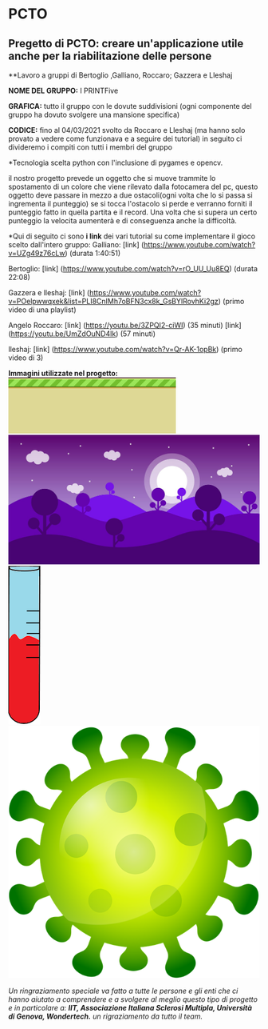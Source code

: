 # PCTO
## Pregetto di PCTO: creare un'applicazione utile anche per la riabilitazione delle persone
**Lavoro a gruppi di Bertoglio ,Galliano, Roccaro; Gazzera e Lleshaj

**NOME DEL GRUPPO:** I PRINTFive

**GRAFICA:** tutto il gruppo con le dovute suddivisioni (ogni componente del gruppo ha dovuto svolgere una mansione specifica)

**CODICE:** fino al 04/03/2021 svolto da Roccaro e Lleshaj (ma hanno solo provato a vedere come funzionava e a seguire dei tutorial) in seguito ci divideremo i compiti con tutti i membri del gruppo

*Tecnologia scelta python con l'inclusione di pygames e opencv.

il nostro progetto prevede un oggetto che si muove trammite lo spostamento di un colore che viene rilevato dalla fotocamera del pc, questo oggetto deve passare in mezzo a due ostacoli(ogni volta che lo si passa si ingrementa il punteggio) se si tocca l'ostacolo si perde e verranno forniti il punteggio fatto in quella partita e il record. Una volta che si supera un certo punteggio la velocita aumenterà e di conseguenza anche la difficoltà.

*Qui di seguito ci sono **i link** dei vari tutorial su come implementare il gioco scelto dall'intero gruppo: 
Galliano: [link] (https://www.youtube.com/watch?v=UZg49z76cLw) (durata 1:40:51)

Bertoglio: [link] (https://www.youtube.com/watch?v=rO_UU_Uu8EQ) (durata 22:08)

Gazzera e lleshaj: [link] (https://www.youtube.com/watch?v=POelpwwqxek&list=PLI8CnIMh7oBFN3cx8k_GsBYIRovhKi2gz) (primo video di una playlist)

Angelo Roccaro:  [link] (https://youtu.be/3ZPQI2-ciWI) (35 minuti) 
[link] (https://youtu.be/UmZdOuND4lk) (57 minuti)

lleshaj: [link] (https://www.youtube.com/watch?v=Qr-AK-1opBk) (primo video di 3)

**Immagini utilizzate nel progetto:**
![alt-text](https://github.com/MarcoBertoglio/PCTO/blob/main/base.png "Base")
![alt-text](https://github.com/MarcoBertoglio/PCTO/blob/main/sfondo1.png "Sfondo")
![alt-text](https://github.com/MarcoBertoglio/PCTO/blob/main/vacine.png "Vaccine")
![alt-text](https://github.com/MarcoBertoglio/PCTO/blob/main/virus.png "Virus")

*Un ringraziamento speciale va fatto a tutte le persone e gli enti che ci hanno aiutato a comprendere e a svolgere al meglio questo tipo di progetto e in particolare a:  **IIT, Associazione Italiana Sclerosi Multipla, Università di Genova, Wondertech.** un rigraziamento da tutto il team.*
